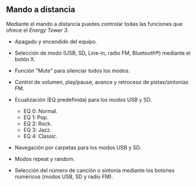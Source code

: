 ## Mando a distancia

Mediante el mando a distancia puedes controlar todas las funciones que ofrece el *Energy Tower 3*.

* Apagado y encendido del equipo.

* Selección de modo (USB, SD, Line-in, radio FM, Bluetooth®) mediante el botón X.

* Función "Mute" para silenciar todos los modos.

* Control de volumen, play/pause, avance y retroceso de pistas/sintonías FM.

* Ecualización (EQ predefinida) para los modos USB y SD.
    * EQ 0: Normal.
    * EQ 1: Pop.
    * EQ 2: Rock.
    * EQ 3: Jazz.
    * EQ 4: Classic.

* Navegación por carpetas para los modos USB y SD.

* Modos repeat y random.

* Selección del número de canción o sintonía mediante los botones numéricos (modos USB, SD y radio FM).









